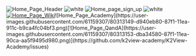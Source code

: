 ![Home_Page_Header](https://user-images.githubusercontent.com/61159307/80311736-0e494000-87ea-11ea-92f5-40745775f792.png)
![white](https://user-images.githubusercontent.com/61159307/80313423-849e7000-87f3-11ea-862d-40d569411a93.png)
![Home_page_sign_up](https://user-images.githubusercontent.com/61159307/80313134-c75f4880-87f1-11ea-8483-e14d7832246b.png)
![white](https://user-images.githubusercontent.com/61159307/80313423-849e7000-87f3-11ea-862d-40d569411a93.png)
[![Home_Page_Wiki](https://user-images.githubusercontent.com/61159307/80313146-d47c3780-87f1-11ea-9028-69e025a602a2.png)](https://github.com/k2view-academy/K2View-Academy/wiki/Welcome-to-K2View-Wiki!)![Home_Page_Academy](https://user-images.githubusercontent.com/61159307/80313149-d940eb80-87f1-11ea-911c-b9ca4fc04bf3.png)[![Home_Page_QandA](https://user-images.githubusercontent.com/61159307/80313153-dba34580-87f1-11ea-90ca-aa5f9495d980.png)](https://github.com/k2view-academy/K2View-Academy/issues)


